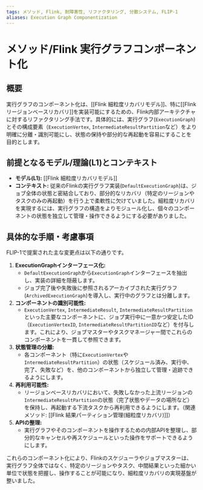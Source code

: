 ```yaml
---
tags: メソッド, Flink, 耐障害性, リファクタリング, 分散システム, FLIP-1
aliases: Execution Graph Componentization
---
```


# メソッド/Flink 実行グラフコンポーネント化

## 概要
実行グラフのコンポーネント化は、[[Flink 細粒度リカバリモデル]]、特に[[Flink リージョンベースリカバリ]]を実装可能にするための、Flink内部アーキテクチャに対するリファクタリング手法です。具体的には、実行グラフ(`ExecutionGraph`)とその構成要素（`ExecutionVertex`, `IntermediateResultPartition`など）をより明確に分離・識別可能にし、状態の保持や部分的な再起動を容易にすることを目的とします。

## 前提となるモデル/理論(L1)とコンテキスト
* **モデル(L1):** [[Flink 細粒度リカバリモデル]]
* **コンテキスト:** 従来のFlinkの実行グラフ実装(`DefaultExecutionGraph`)は、ジョブ全体の状態と密結合しており、部分的なリカバリ（特定のリージョンやタスクのみの再起動）を行う上で柔軟性に欠けていました。細粒度リカバリを実現するには、実行グラフの構造をよりモジュール化し、個々のコンポーネントの状態を独立して管理・操作できるようにする必要がありました。

## 具体的な手順・考慮事項
FLIP-1で提案された主な変更点は以下の通りです。

1.  **ExecutionGraphインターフェース化:**
    * `DefaultExecutionGraph`から`ExecutionGraph`インターフェースを抽出し、実装の詳細を隠蔽します。
    * ジョブ完了後や失敗後に参照されるアーカイブされた実行グラフ(`ArchivedExecutionGraph`)を導入し、実行中のグラフとは分離します。
2.  **コンポーネントの識別可能性:**
    * `ExecutionVertex`, `IntermediateResult`, `IntermediateResultPartition` といった主要なコンポーネントに、ジョブ実行中に一意かつ安定したID（`ExecutionVertexID`, `IntermediateResultPartitionID`など）を付与します。これにより、ジョブマスターやタスクマネージャー間でこれらのコンポーネントを一貫して参照できます。
3.  **状態管理の分離:**
    * 各コンポーネント（特に`ExecutionVertex`や`IntermediateResultPartition`）の状態（スケジュール済み、実行中、完了、失敗など）を、他のコンポーネントから独立して管理・追跡できるようにします。
4.  **再利用可能性:**
    * リージョンベースリカバリにおいて、失敗しなかった上流リージョンの`IntermediateResultPartition`の状態（完了状態やデータの場所など）を保持し、再起動する下流タスクから再利用できるようにします。（関連メソッド: [[Flink 結果パーティション管理(細粒度リカバリ)]]）
5.  **APIの整理:**
    * 実行グラフやそのコンポーネントを操作するための内部APIを整理し、部分的なキャンセルや再スケジュールといった操作をサポートできるようにします。

これらのコンポーネント化により、Flinkのスケジューラやジョブマスターは、実行グラフ全体ではなく、特定のリージョンやタスク、中間結果といった細かい単位で状態を把握し、操作することが可能になり、細粒度リカバリの実現基盤が整いました。
